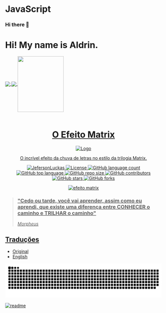 # JavaScript
### Hi there 👋

<!--
**tandsilva/tandsilva** is a ✨ _special_ ✨ repository because its `README.md` (this file) appears on your GitHub profile.

Here are some ideas to get you started:

- 🔭 I’m currently working on ...
- 🌱 I’m currently learning ...
- 👯 I’m looking to collaborate on ...
- 🤔 I’m looking for help with ...
- 💬 Ask me about ...
- 📫 How to reach me: ...
- 😄 Pronouns: ...
- ⚡ Fun fact: ...
-->


<h1> Hi! My name is Aldrin. </h1>

<div>
  <a href="https://github.com/tandsilva">
  <img height="180em"   align="center" src="https://github-readme-stats.vercel.app/api?username=tandsilva&show_icons=true&theme=react&include_all_commits=true&count_private=true"/>
  <img height="180em"  align="center" src="https://github-readme-stats.vercel.app/api/top-langs/?username=tandsilva&layout=compact&langs_count=7&theme=react" />

  <img align="center" width="148" height="180" src="https://media1.tenor.com/images/68e8337fb4eb7e40645d832c64762a8b/tenor.gif?itemid=19443613">
</div>
 <br>
<p align="center">	
	<h1 align="center">O Efeito Matrix</h1>
</p>
<p align="center">
    <img src="assets/img/logo.png" width="200" alt="Logo">
</p>
    <p align="center">O incrível efeito da chuva de letras no estilo da trilogia Matrix.</p>
    <p align="center">
        <img src="https://img.shields.io/badge/Jeferson%20Lucas-The%20Matrix%20Effect-green" alt="JefersonLuckas">
        <img src="https://img.shields.io/github/license/JefersonLucas/the-matrix-effect" alt="License">
        <img src="https://img.shields.io/github/languages/count/JefersonLucas/the-matrix-effect" alt="GitHub language count">
        <img src="https://img.shields.io/github/languages/top/JefersonLucas/the-matrix-effect" alt="GitHub top language">
        <img src="https://img.shields.io/github/repo-size/JefersonLucas/the-matrix-effect" alt="GitHub repo size">
        <img src="https://img.shields.io/github/contributors/JefersonLucas/the-matrix-effect" alt="GitHub contributors">
        <img src="https://img.shields.io/github/stars/JefersonLucas/the-matrix-effect?style=social" alt="GitHub stars">
        <img src="https://img.shields.io/github/forks/JefersonLucas/the-matrix-effect?style=social" alt="GitHub forks">
  	</p>
</p>

<p align="center">
	<img src="assets/img/the-matrix-effect.gif" alt="efeito matrix">
</p>

> ### "Cedo ou tarde, você vai aprender, assim como eu aprendi, que existe uma diferença entre CONHECER o caminho e TRILHAR o caminho" 
>_Morpheus_

## Traduções

* [Original](https://github.com/JefersonLucas/the-matrix-effect/blob/master/README.md)
* [English](https://github.com/JefersonLucas/the-matrix-effect/blob/master/translate/en/README.md)
 
</div>
 
  ![Snake animation](https://github.com/ellen2121/ellen2121/blob/output/github-contribution-grid-snake.svg)
 
</div>
 
[![readme](https://github-readme-stats.vercel.app/api/pin/?username=tandsilva&repo=tandsilva&theme=react)](https://github.com/tandsilva/tandsilva)
